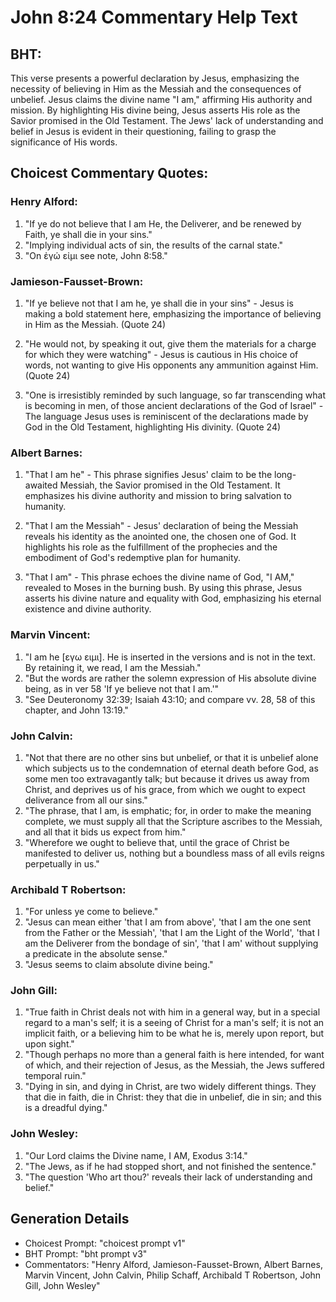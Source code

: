 # John 8:24 Commentary Help Text

## BHT:
This verse presents a powerful declaration by Jesus, emphasizing the necessity of believing in Him as the Messiah and the consequences of unbelief. Jesus claims the divine name "I am," affirming His authority and mission. By highlighting His divine being, Jesus asserts His role as the Savior promised in the Old Testament. The Jews' lack of understanding and belief in Jesus is evident in their questioning, failing to grasp the significance of His words.

## Choicest Commentary Quotes:
### Henry Alford:
1. "If ye do not believe that I am He, the Deliverer, and be renewed by Faith, ye shall die in your sins."
2. "Implying individual acts of sin, the results of the carnal state."
3. "On ἐγώ εἰμι see note, John 8:58."

### Jamieson-Fausset-Brown:
1. "If ye believe not that I am he, ye shall die in your sins" - Jesus is making a bold statement here, emphasizing the importance of believing in Him as the Messiah. (Quote 24)

2. "He would not, by speaking it out, give them the materials for a charge for which they were watching" - Jesus is cautious in His choice of words, not wanting to give His opponents any ammunition against Him. (Quote 24)

3. "One is irresistibly reminded by such language, so far transcending what is becoming in men, of those ancient declarations of the God of Israel" - The language Jesus uses is reminiscent of the declarations made by God in the Old Testament, highlighting His divinity. (Quote 24)

### Albert Barnes:
1. "That I am he" - This phrase signifies Jesus' claim to be the long-awaited Messiah, the Savior promised in the Old Testament. It emphasizes his divine authority and mission to bring salvation to humanity.

2. "That I am the Messiah" - Jesus' declaration of being the Messiah reveals his identity as the anointed one, the chosen one of God. It highlights his role as the fulfillment of the prophecies and the embodiment of God's redemptive plan for humanity.

3. "That I am" - This phrase echoes the divine name of God, "I AM," revealed to Moses in the burning bush. By using this phrase, Jesus asserts his divine nature and equality with God, emphasizing his eternal existence and divine authority.

### Marvin Vincent:
1. "I am he [εγω ειμι]. He is inserted in the versions and is not in the text. By retaining it, we read, I am the Messiah." 
2. "But the words are rather the solemn expression of His absolute divine being, as in ver 58 'If ye believe not that I am.'"
3. "See Deuteronomy 32:39; Isaiah 43:10; and compare vv. 28, 58 of this chapter, and John 13:19."

### John Calvin:
1. "Not that there are no other sins but unbelief, or that it is unbelief alone which subjects us to the condemnation of eternal death before God, as some men too extravagantly talk; but because it drives us away from Christ, and deprives us of his grace, from which we ought to expect deliverance from all our sins."
2. "The phrase, that I am, is emphatic; for, in order to make the meaning complete, we must supply all that the Scripture ascribes to the Messiah, and all that it bids us expect from him."
3. "Wherefore we ought to believe that, until the grace of Christ be manifested to deliver us, nothing but a boundless mass of all evils reigns perpetually in us."

### Archibald T Robertson:
1. "For unless ye come to believe."
2. "Jesus can mean either 'that I am from above', 'that I am the one sent from the Father or the Messiah', 'that I am the Light of the World', 'that I am the Deliverer from the bondage of sin', 'that I am' without supplying a predicate in the absolute sense."
3. "Jesus seems to claim absolute divine being."

### John Gill:
1. "True faith in Christ deals not with him in a general way, but in a special regard to a man's self; it is a seeing of Christ for a man's self; it is not an implicit faith, or a believing him to be what he is, merely upon report, but upon sight."
2. "Though perhaps no more than a general faith is here intended, for want of which, and their rejection of Jesus, as the Messiah, the Jews suffered temporal ruin."
3. "Dying in sin, and dying in Christ, are two widely different things. They that die in faith, die in Christ: they that die in unbelief, die in sin; and this is a dreadful dying."

### John Wesley:
1. "Our Lord claims the Divine name, I AM, Exodus 3:14."
2. "The Jews, as if he had stopped short, and not finished the sentence."
3. "The question 'Who art thou?' reveals their lack of understanding and belief."


## Generation Details
- Choicest Prompt: "choicest prompt v1"
- BHT Prompt: "bht prompt v3"
- Commentators: "Henry Alford, Jamieson-Fausset-Brown, Albert Barnes, Marvin Vincent, John Calvin, Philip Schaff, Archibald T Robertson, John Gill, John Wesley"

